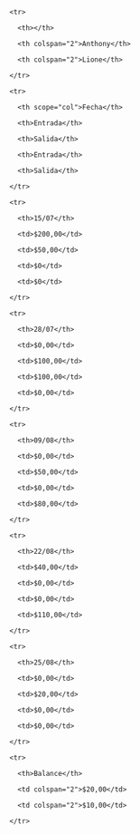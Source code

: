 <table class="default">

  <thead>

    <tr>

      <th></th>

      <th colspan="2">Anthony</th>

      <th colspan="2">Lione</th>

    </tr>

    <tr>

      <th scope="col">Fecha</th>

      <th>Entrada</th>

      <th>Salida</th>

      <th>Entrada</th>

      <th>Salida</th>

    </tr>

  </thead>

  <tbody>

    <tr>

      <th>15/07</th>

      <td>$200,00</td>

      <td>$50,00</td>

      <td>$0</td>

      <td>$0</td>

    </tr>

    <tr>

      <th>28/07</th>

      <td>$0,00</td>

      <td>$100,00</td>

      <td>$100,00</td>

      <td>$0,00</td>

    </tr>

    <tr>

      <th>09/08</th>

      <td>$0,00</td>

      <td>$50,00</td>

      <td>$0,00</td>

      <td>$80,00</td>

    </tr>

    <tr>

      <th>22/08</th>

      <td>$40,00</td>

      <td>$0,00</td>

      <td>$0,00</td>

      <td>$110,00</td>

    </tr>

    <tr>

      <th>25/08</th>

      <td>$0,00</td>

      <td>$20,00</td>

      <td>$0,00</td>

      <td>$0,00</td>

    </tr>

  </tbody>

  <tfoot>

    <tr>

      <th>Balance</th>

      <td colspan="2">$20,00</td>

      <td colspan="2">$10,00</td>

    </tr>

  </tfoot>

</table>
 
      
    
  
